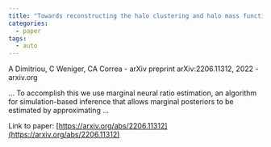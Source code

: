 ```yaml
---
title: "Towards reconstructing the halo clustering and halo mass function of N-body simulations using neural ratio estimation"
categories:
  - paper
tags:
  - auto
---
```

A Dimitriou, C Weniger, CA Correa - arXiv preprint arXiv:2206.11312, 2022 - arxiv.org

… To accomplish this we use marginal neural ratio estimation, an algorithm for simulation-based inference that allows marginal posteriors to be estimated by approximating …

Link to paper: [https://arxiv.org/abs/2206.11312](https://arxiv.org/abs/2206.11312)

